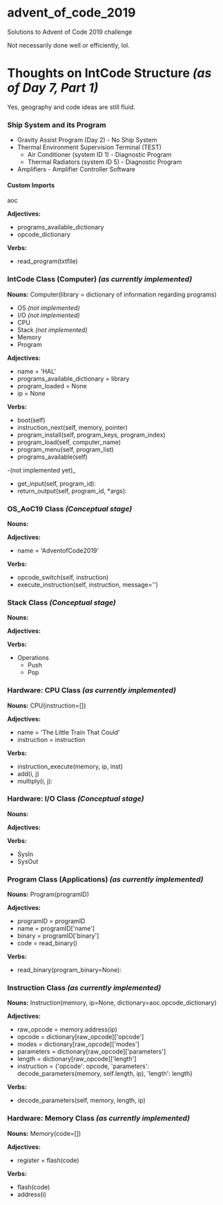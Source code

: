 # advent_of_code_2019
 Solutions to Advent of Code 2019 challenge

 Not necessarily done well or efficiently, lol.

#

# Thoughts on IntCode Structure _(as of Day 7, Part 1)_

Yes, geography and code ideas are still fluid.

### Ship System and its Program
- Gravity Assist Program (Day 2) - No Ship System
- Thermal Environment Supervision Terminal (TEST)
    - Air Conditioner (system ID 1) - Diagnostic Program
    - Thermal Radiators (system ID 5) - Diagnostic Program
- Amplifiers - Amplifier Controller Software

#### Custom Imports

aoc

**Adjectives:**
- programs_available_dictionary
- opcode_dictionary

**Verbs:**
- read_program(txtfile)


### IntCode Class (Computer) _(as currently implemented)_
**Nouns:**
Computer(library = dictionary of information regarding programs)
- OS _(not implemented)_
- I/O _(not implemented)_
- CPU
- Stack _(not implemented)_
- Memory
- Program


**Adjectives:**
- name = 'HAL'
- programs_available_dictionary = library
- program_loaded = None
- ip = None


**Verbs:**
- boot(self)
- instruction_next(self, memory, pointer)
- program_install(self, program_keys, program_index)
- program_load(self, computer_name)
- program_menu(self, program_list)
- programs_available(self)

-(not implemented yet)_
- get_input(self, program_id):
- return_output(self, program_id, *args):


### OS_AoC19 Class _(Conceptual stage)_
**Nouns:**


**Adjectives:**
- name = 'AdventofCode2019'


**Verbs:**
- opcode_switch(self, instruction)
- execute_instruction(self, instruction, message='')


### Stack Class _(Conceptual stage)_
**Nouns:**


**Adjectives:**


**Verbs:**
- Operations
    - Push
    - Pop


### Hardware:  CPU Class _(as currently implemented)_
**Nouns:**
CPU(instruction=[])


**Adjectives:**
- name = 'The Little Train That Could'
- instruction = instruction


**Verbs:**
- instruction_execute(memory, ip, inst)
- add(i, j)
- multiply(i, j):


### Hardware:  I/O Class _(Conceptual stage)_
**Nouns:**


**Adjectives:**


**Verbs:**
- SysIn
- SysOut


### Program Class (Applications) _(as currently implemented)_
**Nouns:**
Program(programID)


**Adjectives:**
- programID = programID
- name = programID['name']
- binary = programID['binary']
- code = read_binary()


**Verbs:**
- read_binary(program_binary=None):


### Instruction Class _(as currently implemented)_
**Nouns:**
Instruction(memory, ip=None, dictionary=aoc.opcode_dictionary)


**Adjectives:**
- raw_opcode = memory.address(ip)
- opcode = dictionary[raw_opcode]['opcode']
- modes = dictionary[raw_opcode]['modes']
- parameters = dictionary[raw_opcode]['parameters']
- length = dictionary[raw_opcode]['length']
- instruction = {'opcode': opcode,
                 'parameters': decode_parameters(memory, self.length, ip),
                 'length': length}


**Verbs:**
- decode_parameters(self, memory, length, ip)


### Hardware:  Memory Class _(as currently implemented)_
**Nouns:**
Memory(code=[])


**Adjectives:**
- register = flash(code)


**Verbs:**
- flash(code)
- address(i)


